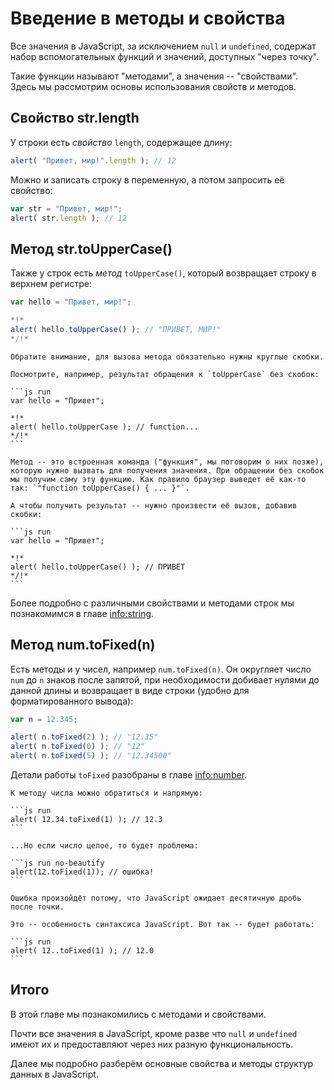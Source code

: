 # Введение в методы и свойства

Все значения в JavaScript, за исключением `null` и `undefined`, содержат набор вспомогательных функций и значений, доступных "через точку".

Такие функции называют "методами", а значения -- "свойствами". Здесь мы рассмотрим основы использования свойств и методов.

## Свойство str.length

У строки есть *свойство* `length`, содержащее длину:

```js run
alert( "Привет, мир!".length ); // 12
```

Можно и записать строку в переменную, а потом запросить её свойство:

```js run
var str = "Привет, мир!";
alert( str.length ); // 12
```

## Метод str.toUpperCase()

Также у строк есть *метод* `toUpperCase()`, который возвращает строку в верхнем регистре:

```js run
var hello = "Привет, мир!";

*!*
alert( hello.toUpperCase() ); // "ПРИВЕТ, МИР!"
*/!*
```

````warn header="Вызов метода -- через круглые скобки!"
Обратите внимание, для вызова метода обязательно нужны круглые скобки.

Посмотрите, например, результат обращения к `toUpperCase` без скобок:

```js run
var hello = "Привет";

*!*
alert( hello.toUpperCase ); // function...
*/!*
```

Метод -- это встроенная команда ("функция", мы поговорим о них позже), которую нужно вызвать для получения значения. При обращении без скобок мы получим саму эту функцию. Как правило браузер выведет её как-то так: `"function toUpperCase() { ... }"`.

А чтобы получить результат -- нужно произвести её вызов, добавив скобки:

```js run
var hello = "Привет";

*!*
alert( hello.toUpperCase() ); // ПРИВЕТ
*/!*
```
````

Более подробно с различными свойствами и методами строк мы познакомимся в главе <info:string>.

## Метод num.toFixed(n)

Есть методы и у чисел, например `num.toFixed(n)`. Он округляет число `num` до `n` знаков после запятой, при необходимости добивает нулями до данной длины и возвращает в виде строки (удобно для форматированного вывода):

```js run
var n = 12.345;

alert( n.toFixed(2) ); // "12.35"
alert( n.toFixed(0) ); // "12"
alert( n.toFixed(5) ); // "12.34500"
```

Детали работы `toFixed` разобраны в главе <info:number>.

````warn header="Обращение к методам чисел"
К методу числа можно обратиться и напрямую:

```js run
alert( 12.34.toFixed(1) ); // 12.3
```

...Но если число целое, то будет проблема:

```js run no-beautify
alert(12.toFixed(1)); // ошибка!
```

Ошибка произойдёт потому, что JavaScript ожидает десятичную дробь после точки.

Это -- особенность синтаксиса JavaScript. Вот так -- будет работать:

```js run
alert( 12..toFixed(1) ); // 12.0
```
````

## Итого

В этой главе мы познакомились с методами и свойствами.

Почти все значения в JavaScript, кроме разве что `null` и `undefined` имеют их и предоставляют через них разную функциональность.

Далее мы подробно разберём основные свойства и методы структур данных в JavaScript.
